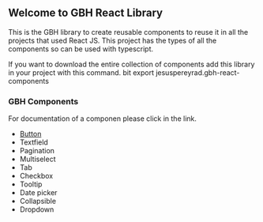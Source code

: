 ## Welcome to GBH React Library

This is the GBH library to create reusable components to reuse it in all the projects that used React JS. This project has the types of all the components so can be used with typescript. 

If you want to download the entire collection of components add this library in your project with this command.
bit export jesuspereyrad.gbh-react-components

### GBH Components

For documentation of a componen please click in the link.

- [Button](/storybooks/button)
- Textfield
- Pagination
- Multiselect
- Tab
- Checkbox
- Tooltip
- Date picker
- Collapsible
- Dropdown
